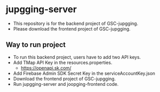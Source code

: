 # jupgging-server
- This repository is for the backend project of GSC-jupgging.
- Please download the frontend project of GSC-jupgging.

## Way to run project
- To run this backend project, users have to add two API keys.
- Add TMap API Key in the resources.properties.
  - https://openapi.sk.com/
- Add Firebase Admin SDK Secret Key in the serviceAccountKey.json
- Download the frontend project of GSC-jupgging.
- Run jupgging-server and joopging-frontend code.
